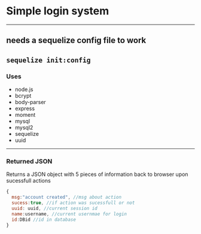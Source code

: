 # Simple login system
---
## needs a sequelize config file to work
`sequelize init:config` 
---
### Uses 
* node.js
* bcrypt
* body-parser 
* express
* moment
* mysql
* mysql2
* sequelize
* uuid
---
### Returned JSON
Returns a JSON object with 5 pieces of information back to browser upon sucessfull actions

```javascript
{
  msg:"account created", //msg about action
  sucess:true, //if action was sucessfull or not
  uuid: uuid, //current session id
  name:username, //current usernmae for login
  id:DBid //id in database
}
```
